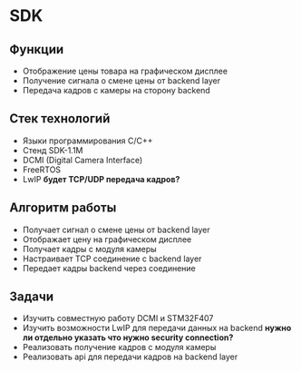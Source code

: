 # SDK

## Функции

* Отображение цены товара на графическом дисплее
* Получение сигнала о смене цены от backend layer
* Передача кадров с камеры на сторону backend

## Стек технологий

* Языки программирования C/C++
* Стенд SDK-1.1M
* DCMI (Digital Camera Interface)
* FreeRTOS
* LwIP  **будет TCP/UDP передача кадров?**

## Алгоритм работы

* Получает сигнал о смене цены от backend layer
* Отображает цену на графическом дисплее
* Получает кадры с модуля камеры
* Настраивает TCP соединение с backend layer
* Передает кадры backend через соединение

## Задачи

* Изучить совместную работу DCMI и STM32F407
* Изучить возможности LwIP для передачи данных на backend **нужно ли отдельно указать что нужно security connection?**
* Реализовать получение кадров с модуля камеры
* Реализовать api для передачи кадров на backend layer
